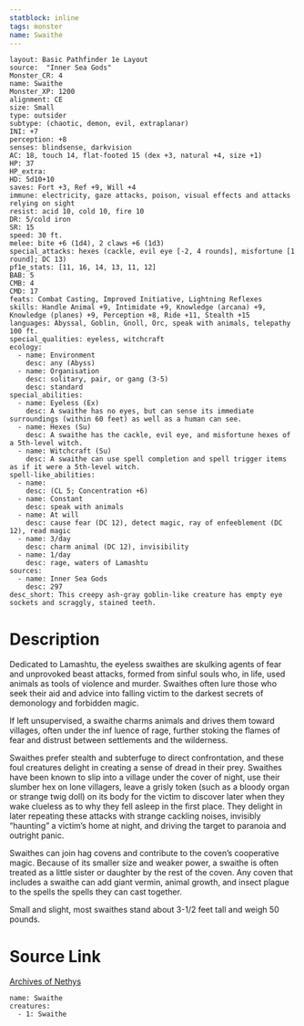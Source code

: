 ```yaml
---
statblock: inline
tags: monster
name: Swaithe
---
```

```statblock
layout: Basic Pathfinder 1e Layout
source:  "Inner Sea Gods"
Monster_CR: 4
name: Swaithe
Monster_XP: 1200
alignment: CE
size: Small
type: outsider
subtype: (chaotic, demon, evil, extraplanar)
INI: +7
perception: +8
senses: blindsense, darkvision
AC: 18, touch 14, flat-footed 15 (dex +3, natural +4, size +1)
HP: 37
HP_extra: 
HD: 5d10+10
saves: Fort +3, Ref +9, Will +4
immune: electricity, gaze attacks, poison, visual effects and attacks relying on sight
resist: acid 10, cold 10, fire 10
DR: 5/cold iron
SR: 15
speed: 30 ft.
melee: bite +6 (1d4), 2 claws +6 (1d3)
special_attacks: hexes (cackle, evil eye [-2, 4 rounds], misfortune [1 round]; DC 13)
pf1e_stats: [11, 16, 14, 13, 11, 12]
BAB: 5
CMB: 4
CMD: 17
feats: Combat Casting, Improved Initiative, Lightning Reflexes
skills: Handle Animal +9, Intimidate +9, Knowledge (arcana) +9, Knowledge (planes) +9, Perception +8, Ride +11, Stealth +15
languages: Abyssal, Goblin, Gnoll, Orc, speak with animals, telepathy 100 ft.
special_qualities: eyeless, witchcraft
ecology:
  - name: Environment
    desc: any (Abyss)
  - name: Organisation
    desc: solitary, pair, or gang (3-5)
    desc: standard
special_abilities:
  - name: Eyeless (Ex)
    desc: A swaithe has no eyes, but can sense its immediate surroundings (within 60 feet) as well as a human can see.
  - name: Hexes (Su)
    desc: A swaithe has the cackle, evil eye, and misfortune hexes of a 5th-level witch.
  - name: Witchcraft (Su)
    desc: A swaithe can use spell completion and spell trigger items as if it were a 5th-level witch.
spell-like_abilities:
  - name:
    desc: (CL 5; Concentration +6)
  - name: Constant
    desc: speak with animals
  - name: At will
    desc: cause fear (DC 12), detect magic, ray of enfeeblement (DC 12), read magic
  - name: 3/day
    desc: charm animal (DC 12), invisibility
  - name: 1/day
    desc: rage, waters of Lamashtu
sources:
  - name: Inner Sea Gods
    desc: 297
desc_short: This creepy ash-gray goblin-like creature has empty eye sockets and scraggly, stained teeth.
```
# Description
Dedicated to Lamashtu, the eyeless swaithes are skulking agents of fear and unprovoked beast attacks, formed from sinful souls who, in life, used animals as tools of violence and murder. Swaithes often lure those who seek their aid and advice into falling victim to the darkest secrets of demonology and forbidden magic.

If left unsupervised, a swaithe charms animals and drives them toward villages, often under the inf luence of rage, further stoking the flames of fear and distrust between settlements and the wilderness.

Swaithes prefer stealth and subterfuge to direct confrontation, and these foul creatures delight in creating a sense of dread in their prey. Swaithes have been known to slip into a village under the cover of night, use their slumber hex on lone villagers, leave a grisly token (such as a bloody organ or strange twig doll) on its body for the victim to discover later when they wake clueless as to why they fell asleep in the first place. They delight in later repeating these attacks with strange cackling noises, invisibly “haunting” a victim’s home at night, and driving the target to paranoia and outright panic.

Swaithes can join hag covens and contribute to the coven’s cooperative magic. Because of its smaller size and weaker power, a swaithe is often treated as a little sister or daughter by the rest of the coven. Any coven that includes a swaithe can add giant vermin, animal growth, and insect plague to the spells the spells they can cast together.

Small and slight, most swaithes stand about 3-1/2 feet tall and weigh 50 pounds.
# Source Link
[Archives of Nethys](https://aonprd.com/MonsterDisplay.aspx?ItemName=Swaithe)
```encounter-table
name: Swaithe
creatures:
  - 1: Swaithe
```
